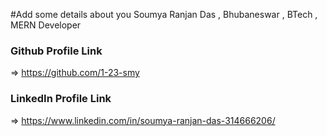 #Add some details about you
Soumya Ranjan Das , Bhubaneswar , BTech , MERN Developer

### Github Profile Link
=> https://github.com/1-23-smy
### LinkedIn Profile Link
=> https://www.linkedin.com/in/soumya-ranjan-das-314666206/

